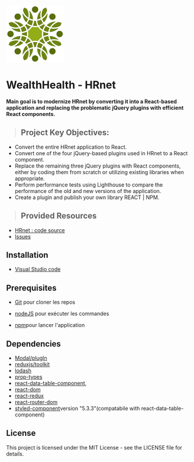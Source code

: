 <kbd>![Add an employee](./src/assets/logo.png)</kbd>
# WealthHealth - HRnet


**Main goal is to modernize HRnet by converting it into a React-based application and replacing the problematic jQuery plugins with efficient React components.**


 > ## Project Key Objectives:
* Convert the entire HRnet application to React.
* Convert one of the four jQuery-based plugins used in HRnet to a React component.
* Replace the remaining three jQuery plugins with React components, either by coding them from scratch or utilizing existing libraries when appropriate.
* Perform performance tests using Lighthouse to compare the performance of the old and new versions of the application.
*  Create a plugin and publish your own library REACT | NPM.

>## Provided Resources
* [HRnet : code source](https://github.com/OpenClassrooms-Student-Center/P12_Front-end)
* [Issues](https://github.com/OpenClassrooms-Student-Center/P12_Front-end/issues)

  
  

## Installation

* [Visual Studio code](https://code.visualstudio.com/)

## Prerequisites

* [Git](https://git-scm.com/) pour cloner les repos

* [nodeJS](https://nodejs.org/fr/)  pour exécuter les commandes

* [npm](https://www.npmjs.com/)pour lancer l'application
  

## Dependencies
- [Modal/plugIn](https://www.npmjs.com/package/@jadina/modal-plugin)
- [reduxjs/toolkit](https://www.npmjs.com/package/@reduxjs/toolkit)
- [lodash](https://www.npmjs.com/package/react-lodash)
- [prop-types]()
- [react-data-table-component](https://www.npmjs.com/package/react-data-table-component),
- [react-dom](https://www.npmjs.com/package/react-dom)
- [react-redux](https://www.npmjs.com/package/react-redux)
- [react-router-dom](https://www.npmjs.com/package/react-router-dom)
- [styled-component](https://www.npmjs.com/package/styled-components)version "5.3.3"(compatabile with react-data-table-component)

## License

This project is licensed under the MIT License - see the LICENSE file for details.

  


